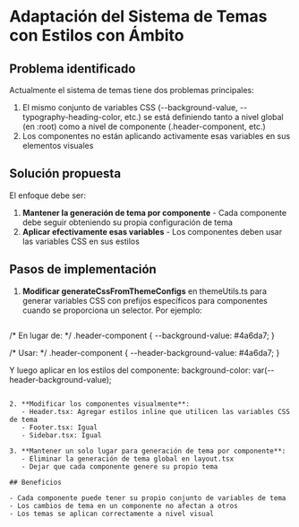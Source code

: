 # Adaptación del Sistema de Temas con Estilos con Ámbito

## Problema identificado

Actualmente el sistema de temas tiene dos problemas principales:

1. El mismo conjunto de variables CSS (--background-value, --typography-heading-color, etc.) se está definiendo tanto a nivel global (en :root) como a nivel de componente (.header-component, etc.)
2. Los componentes no están aplicando activamente esas variables en sus elementos visuales

## Solución propuesta

El enfoque debe ser:

1. **Mantener la generación de tema por componente** - Cada componente debe seguir obteniendo su propia configuración de tema
2. **Aplicar efectivamente esas variables** - Los componentes deben usar las variables CSS en sus estilos

## Pasos de implementación

1. **Modificar generateCssFromThemeConfigs** en themeUtils.ts para generar variables CSS con prefijos específicos para componentes cuando se proporciona un selector.
   Por ejemplo:
   ```css
/* En lugar de: */
   .header-component {
     --background-value: #4a6da7;
   }
   
   /* Usar: */
   .header-component {
     --header-background-value: #4a6da7;
   }
   
   Y luego aplicar en los estilos del componente:
   background-color: var(--header-background-value);
```

2. **Modificar los componentes visualmente**:
   - Header.tsx: Agregar estilos inline que utilicen las variables CSS de tema
   - Footer.tsx: Igual
   - Sidebar.tsx: Igual
   
3. **Mantener un solo lugar para generación de tema por componente**:
   - Eliminar la generación de tema global en layout.tsx
   - Dejar que cada componente genere su propio tema

## Beneficios

- Cada componente puede tener su propio conjunto de variables de tema
- Los cambios de tema en un componente no afectan a otros
- Los temas se aplican correctamente a nivel visual
